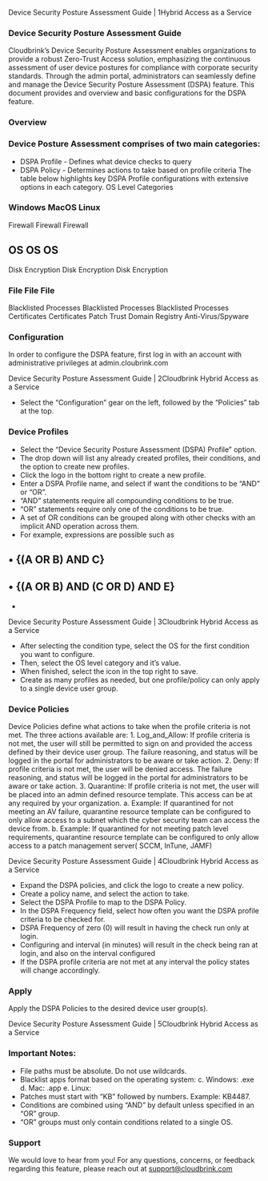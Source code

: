 Device Security Posture Assessment Guide | 1Hybrid Access as a Service

### Device Security Posture Assessment Guide

Cloudbrink’s Device Security Posture Assessment enables organizations to provide a robust Zero-Trust Access solution, emphasizing the continuous assessment of user device postures for compliance with corporate security standards. Through the admin portal, administrators can seamlessly define and manage the Device Security Posture Assessment (DSPA) feature. This document provides and overview and basic configurations for the DSPA feature.

### Overview

### Device Posture Assessment comprises of two main categories:

- DSPA Profile - Defines what device checks to query
- DSPA Policy - Determines actions to take based on profile criteria
The table below highlights key DSPA Profile configurations with extensive options in each category. OS Level Categories

### Windows MacOS Linux

Firewall Firewall Firewall

## OS OS OS

Disk Encryption Disk Encryption Disk Encryption

### File File File

Blacklisted Processes Blacklisted Processes Blacklisted Processes Certificates Certificates Patch Trust Domain Registry Anti-Virus/Spyware

### Configuration

In order to configure the DSPA feature, first log in with an account with administrative privileges at admin.cloubrink.com

Device Security Posture Assessment Guide | 2Cloudbrink Hybrid Access as a Service

- Select the “Configuration” gear on the left, followed by the “Policies” tab at the top.

### Device Profiles

- Select the “Device Security Posture Assessment (DSPA) Profile” option.
- The drop down will list any already created profiles, their conditions, and the option to create
new profiles.
- Click the logo in the bottom right to create a new profile.
- Enter a DSPA Profile name, and select if want the conditions to be “AND” or “OR”.
- “AND” statements require all compounding conditions to be true.
- “OR” statements require only one of the conditions to be true.
- A set of OR conditions can be grouped along with other checks with an implicit AND operation
across them.
- For example, expressions are possible such as

## • {(A OR B) AND C}

## • {(A OR B) AND (C OR D) AND E}

- 

Device Security Posture Assessment Guide | 3Cloudbrink Hybrid Access as a Service

- After selecting the condition type, select the OS for the first condition you want to configure.
- Then, select the OS level category and it’s value.
- When finished, select the icon in the top right to save.
- Create as many profiles as needed, but one profile/policy can only apply to a single device user
group.

### Device Policies

Device Policies define what actions to take when the profile criteria is not met. The three actions available are: 1. Log_and_Allow: If profile criteria is not met, the user will still be permitted to sign on and provided the access defined by their device user group. The failure reasoning, and status will be logged in the portal for administrators to be aware or take action. 2. Deny: If profile criteria is not met, the user will be denied access. The failure reasoning, and status will be logged in the portal for administrators to be aware or take action. 3. Quarantine: If profile criteria is not met, the user will be placed into an admin defined resource template. This access can be at any required by your organization. a. Example: If quarantined for not meeting an AV failure, quarantine resource template can be configured to only allow access to a subnet which the cyber security team can access the device from. b. Example: If quarantined for not meeting patch level requirements, quarantine resource template can be configured to only allow access to a patch management server( SCCM, InTune, JAMF)

Device Security Posture Assessment Guide | 4Cloudbrink Hybrid Access as a Service

- Expand the DSPA policies, and click the logo to create a new policy.
- Create a policy name, and select the action to take.
- Select the DSPA Profile to map to the DSPA Policy.
- In the DSPA Frequency field, select how often you want the DSPA profile criteria to be checked
for.
- DSPA Frequency of zero (0) will result in having the check run only at login.
- Configuring and interval (in minutes) will result in the check being ran at login, and also on
the interval configured
- If the DSPA profile criteria are not met at any interval the policy states will change accordingly.

### Apply

Apply the DSPA Policies to the desired device user group(s).

Device Security Posture Assessment Guide | 5Cloudbrink Hybrid Access as a Service

### Important Notes:

- File paths must be absolute. Do not use wildcards.
- Blacklist apps format based on the operating system:
c. Windows: <appName>.exe d. Mac: <appName>.app e. Linux: <appName>
- Patches must start with “KB” followed by numbers. Example: KB4487.
- Conditions are combined using “AND” by default unless specified in an “OR” group.
- “OR” groups must only contain conditions related to a single OS.

### Support

We would love to hear from you! For any questions, concerns, or feedback regarding this feature, please reach out at support@cloudbrink.com